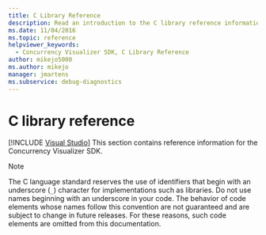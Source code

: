 ```yaml
---
title: C Library Reference
description: Read an introduction to the C library reference information for the Concurrency Visualizer SDK in Visual Studio.
ms.date: 11/04/2016
ms.topic: reference
helpviewer_keywords: 
  - Concurrency Visualizer SDK, C Library Reference
author: mikejo5000
ms.author: mikejo
manager: jmartens
ms.subservice: debug-diagnostics
---
```

# C library reference

 [!INCLUDE [Visual Studio](~/includes/applies-to-version/vs-windows-only.md)]
This section contains reference information for the Concurrency Visualizer SDK.

> [!NOTE]
> The C language standard reserves the use of identifiers that begin with an underscore (`_`) character for implementations such as libraries. Do not use names beginning with an underscore in your code. The behavior of code elements whose names follow this convention are not guaranteed and are subject to change in future releases. For these reasons, such code elements are omitted from this documentation.
